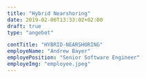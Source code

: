 ```yaml
---
title: "Hybrid Nearshoring"
date: 2019-02-06T13:33:02+02:00
draft: true
type: "angebot"

contTitle: "HYBRID-NEARSHORING"
employeName: "Andrew Bayer"
employePosition: "Senior Software Engineer"
employeImg: "employee.jpeg"
---
```




